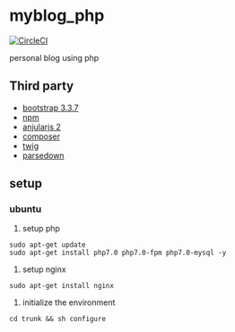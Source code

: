 # myblog_php
[![CircleCI](https://circleci.com/gh/SnailTowardThesun/myblog_php/tree/master.svg?style=shield&circle-token=823f8c2f4556a154d5a095b6156418170a2b30e1)](https://circleci.com/gh/SnailTowardThesun/myblog_php/tree/master)

personal blog using php

## Third party

* [bootstrap 3.3.7](https://github.com/twbs/bootstrap)
* [npm](https://www.npmjs.com)
* [anjularjs 2](https://angularjs.org)
* [composer](https://getcomposer.org)
* [twig](http://twig.sensiolabs.org)
* [parsedown](http://parsedown.org)

## setup

### ubuntu
1. setup php
  ```
  sudo apt-get update
  sudo apt-get install php7.0 php7.0-fpm php7.0-mysql -y
  ```

1. setup nginx
  ```
  sudo apt-get install nginx
  ```

1. initialize the environment
  ```
  cd trunk && sh configure
  ```
